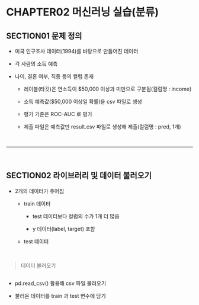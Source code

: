# CHAPTER02 머신러닝 실습(분류)
SECTION01 문제 정의
---
- 미국 인구조사 데이터(1994)를 바탕으로 만들어진 데이터

- 각 사람의 소득 예측

- 나이, 결혼 여부, 직종 등의 컬럼 존재

  - 레이블(타깃)은 연소득이 $50,000 이상과 미만으로 구분됨(컬럼명 : income)
 
  - 소득 예측값($50,000 이상일 확률)을 csv 파일로 생성
 
  - 평가 기준은 ROC-AUC 로 평가
 
  - 제출 파일은 예측값만 result.csv 파일로 생성해 제출(컬럼명 : pred, 1개)

<br>

---

<Br>

SECTION02 라이브러리 및 데이터 불러오기
---
- 2개의 데이터가 주어짐

  - train 데이터
 
    - test 데이터보다 컬럼의 수가 1개 더 많음
   
    - y 데이터(label, target) 포함
 
  - test 데이터

<br>

> 데이터 불러오기
```python

```
- pd.read_csv() 활용해 csv 파일 불러오기

- 불러온 데이터를 train 과 test 변수에 담기

<br>


























